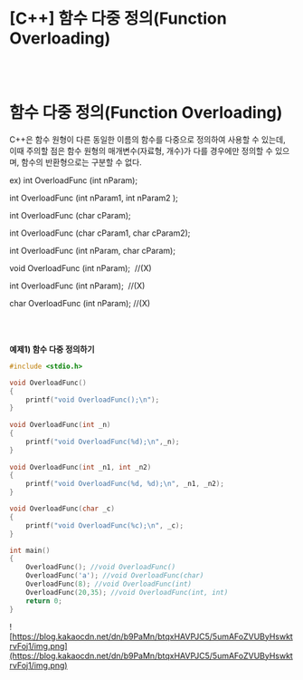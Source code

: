 # [C++] 함수 다중 정의(Function Overloading)

<br><br>

# 함수 다중 정의(Function Overloading)

C++은 함수 원형이 다른 동일한 이름의 함수를 다중으로 정의하여 사용할 수 있는데, 이때 주의할 점은 함수 원형의 매개변수(자료형, 개수)가 다를 경우에만 정의할 수 있으며, 함수의 반환형으로는 구분할 수 없다.

ex) int OverloadFunc (int nParam);

int OverloadFunc (int nParam1, int nParam2 );

int OverloadFunc (char cParam);

int OverloadFunc (char cParam1, char cParam2);

int OverloadFunc (int nParam, char cParam);

void OverloadFunc (int nParam);  //(X)

int OverloadFunc (int nParam);  //(X)

char OverloadFunc (int nParam); //(X)

<br><br>

**예제1) 함수 다중 정의하기**

```cpp
#include <stdio.h>

void OverloadFunc()
{
    printf("void OverloadFunc();\n");
}
 
void OverloadFunc(int _n)
{
    printf("void OverloadFunc(%d);\n",_n);
}
 
void OverloadFunc(int _n1, int _n2)
{
    printf("void OverloadFunc(%d, %d);\n", _n1, _n2);
}

void OverloadFunc(char _c)
{
    printf("void OverloadFunc(%c);\n", _c);
}

int main()
{
    OverloadFunc(); //void OverloadFunc()
    OverloadFunc('a'); //void OverloadFunc(char) 
    OverloadFunc(8); //void OverloadFunc(int)
    OverloadFunc(20,35); //void OverloadFunc(int, int)
    return 0;
}
```

![https://blog.kakaocdn.net/dn/b9PaMn/btqxHAVPJC5/5umAFoZVUByHswktrvFoj1/img.png](https://blog.kakaocdn.net/dn/b9PaMn/btqxHAVPJC5/5umAFoZVUByHswktrvFoj1/img.png)
